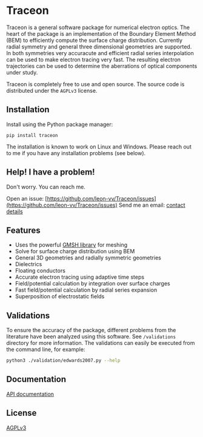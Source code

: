 # Traceon

Traceon is a general software package for numerical electron optics. The heart of the package is an implementation of the Boundary Element Method (BEM) to efficiently compute the surface charge distribution. Currently radial symmetry and general three dimensional geometries are supported. In both symmetries very accuracute and efficient radial series interpolation can be used to make electron tracing very fast. The resulting electron trajectories can be used to determine the aberrations of optical components under study.

Traceon is completely free to use and open source. The source code is distributed under the `AGPLv3` license.

## Installation

Install using the Python package manager:
```
pip install traceon
```

The installation is known to work on Linux and Windows. Please reach out to me if you have any installation problems (see below).

## Help! I have a problem!

Don't worry. You can reach me.

Open an issue: [https://github.com/leon-vv/Traceon/issues](https://github.com/leon-vv/Traceon/issues)
Send me an email: [contact details](https://leon.science)

## Features

- Uses the powerful [GMSH library](https://gmsh.info/) for meshing
- Solve for surface charge distribution using BEM
- General 3D geometries and radially symmetric geometries
- Dielectrics
- Floating conductors
- Accurate electron tracing using adaptive time steps
- Field/potential calculation by integration over surface charges
- Fast field/potential calculation by radial series expansion
- Superposition of electrostatic fields

## Validations

To ensure the accuracy of the package, different problems from the literature have been analyzed using this software. See `/validations` directory for more information. The validations can easily be executed from the command line, for example:
```bash
python3 ./validation/edwards2007.py --help
```

## Documentation

[API documentation](https://leon.science/traceon/index.html)

## License

[AGPLv3](https://www.gnu.org/licenses/agpl-3.0.en.html)
